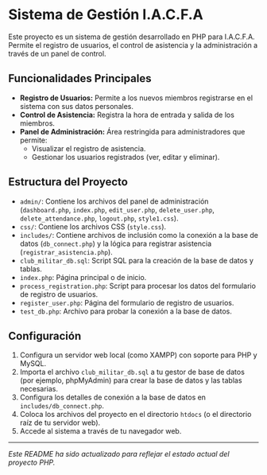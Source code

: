 # Sistema de Gestión I.A.C.F.A

Este proyecto es un sistema de gestión desarrollado en PHP para I.A.C.F.A. Permite el registro de usuarios, el control de asistencia y la administración a través de un panel de control.

## Funcionalidades Principales

- **Registro de Usuarios:** Permite a los nuevos miembros registrarse en el sistema con sus datos personales.
- **Control de Asistencia:** Registra la hora de entrada y salida de los miembros.
- **Panel de Administración:** Área restringida para administradores que permite:
  - Visualizar el registro de asistencia.
  - Gestionar los usuarios registrados (ver, editar y eliminar).

## Estructura del Proyecto

- `admin/`: Contiene los archivos del panel de administración (`dashboard.php`, `index.php`, `edit_user.php`, `delete_user.php`, `delete_attendance.php`, `logout.php`, `style1.css`).
- `css/`: Contiene los archivos CSS (`style.css`).
- `includes/`: Contiene archivos de inclusión como la conexión a la base de datos (`db_connect.php`) y la lógica para registrar asistencia (`registrar_asistencia.php`).
- `club_militar_db.sql`: Script SQL para la creación de la base de datos y tablas.
- `index.php`: Página principal o de inicio.
- `process_registration.php`: Script para procesar los datos del formulario de registro de usuarios.
- `register_user.php`: Página del formulario de registro de usuarios.
- `test_db.php`: Archivo para probar la conexión a la base de datos.

## Configuración

1. Configura un servidor web local (como XAMPP) con soporte para PHP y MySQL.
2. Importa el archivo `club_militar_db.sql` a tu gestor de base de datos (por ejemplo, phpMyAdmin) para crear la base de datos y las tablas necesarias.
3. Configura los detalles de conexión a la base de datos en `includes/db_connect.php`.
4. Coloca los archivos del proyecto en el directorio `htdocs` (o el directorio raíz de tu servidor web).
5. Accede al sistema a través de tu navegador web.

---

*Este README ha sido actualizado para reflejar el estado actual del proyecto PHP.*
